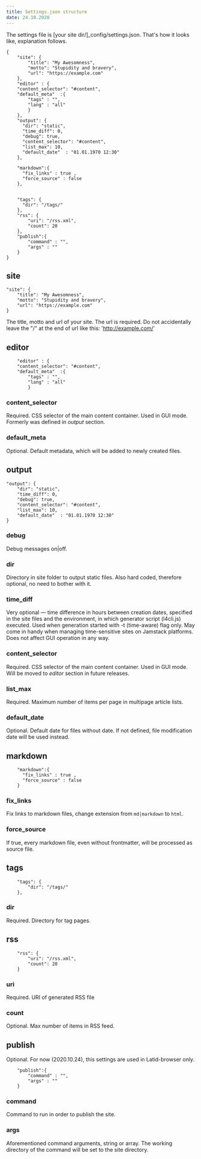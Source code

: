 ```yaml
---
title: Settings.json structure
date: 24.10.2020
---
```


The settings file is  [your site dir/]_config/settings.json. That's how it looks like, explanation follows.
<!--cut-->

    {
        "site": {
            "title": "My Awesomness",
            "motto": "Stupidity and bravery",
            "url": "https://example.com"
        },
        "editor" : {
        "content_selector": "#content",
        "default_meta"  :{
            "tags" : "",
            "lang" : "all"
            }
        },
        "output": {
          "dir": "static",
          "time_diff": 0,
          "debug": true,
          "content_selector": "#content",
          "list_max": 10,
          "default_date"  : "01.01.1970 12:30"
        },

        "markdown":{
          "fix_links" : true ,
          "force_source" : false
        },


        "tags": {
          "dir": "/tags/"
        },
        "rss": {
            "uri": "/rss.xml",
            "count": 20
        },
        "publish":{
            "command" : "",
            "args" : ""
        }
    }

**site**
----------------

    "site": {
        "title": "My Awesomness",
        "motto": "Stupidity and bravery",
        "url": "https://example.com"
    }

The title, motto and url of your site. The url is required. Do not accidentally leave the "/" at the end of url like this: 'http://example.com/'


**editor**
-----------

        "editor" : {
        "content_selector": "#content",
        "default_meta"  :{
            "tags" : "",
            "lang" : "all"
            }

### content_selector
Required. CSS selector of the main content container. Used in GUI mode. Formerly was defined in *output* section.

### default_meta
Optional. Default metadata, which will be added to newly created files.


**output** 
------------------
    
    "output": {
        "dir": "static",
        "time_diff": 0,
        "debug": true,
        "content_selector": "#content",
        "list_max": 10,
        "default_date"  : "01.01.1970 12:30"
    }

### debug
Debug messages on|off.

### dir
Directory in site folder to output static files. Also hard coded, therefore optional, no need to bother with it.

### time_diff
Very optional — time difference in hours between creation dates, specified in the site files and the environment, in which generator script (l4cli.js) executed. Used when generation started with -t (time-aware) flag only. May come in handy when managing time-sensitive sites on Jamstack platforms. Does not affect GUI operation in any way.

### content_selector
Required. CSS selector of the main content container. Used in GUI mode. Will be moved to *editor* section in future releases.

### list_max
Required. Maximum number of items per page in multipage article lists.

### default_date
Optional. Default date for files without date. If not defined, file modification date
will be used instead.

## markdown


        "markdown":{
          "fix_links" : true ,
          "force_source" : false
        }
### fix_links
Fix links to markdown files, change extension from 
`md|markdown` to `html`.

### force_source
If true, every markdown file, even without frontmatter, 
will be processed as source file.

**tags**
----

        "tags": {
            "dir": "/tags/"
        },

### dir
Required. Directory for tag pages.

**rss**
---
        "rss": {
            "uri": "/rss.xml",
            "count": 20
        }

### uri
Required. URI of generated RSS file

### count
Optional. Max number of items in RSS feed.

**publish**
-------
Optional. For now (2020.10.24), this settings are used in Latid-browser only. 

        "publish":{
            "command" : "",
            "args" : ""
        }

### command
Command to run in order to publish the site.

### args
Aforementioned command arguments, string or array. The working directory of the command will be set to the site directory.
